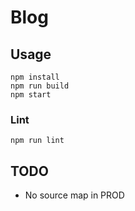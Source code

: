 # Blog

## Usage

```
npm install
npm run build
npm start
```

### Lint
```
npm run lint
```

## TODO

* No source map in PROD
